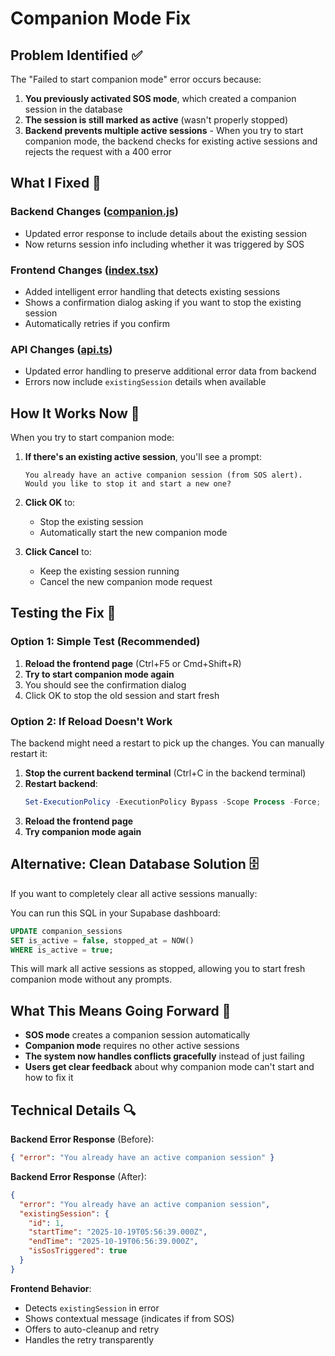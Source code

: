 # Companion Mode Fix

## Problem Identified ✅

The "Failed to start companion mode" error occurs because:

1. **You previously activated SOS mode**, which created a companion session in the database
2. **The session is still marked as active** (wasn't properly stopped)
3. **Backend prevents multiple active sessions** - When you try to start companion mode, the backend checks for existing active sessions and rejects the request with a 400 error

## What I Fixed 🔧

### Backend Changes ([companion.js](file://c:\Users\odane\Desktop\Projects\Guardian-Link-main\backend-nodejs\src\routes\companion.js))
- Updated error response to include details about the existing session
- Now returns session info including whether it was triggered by SOS

### Frontend Changes ([index.tsx](file://c:\Users\odane\Desktop\Projects\Guardian-Link-main\Guardian-Link-main\index.tsx))
- Added intelligent error handling that detects existing sessions
- Shows a confirmation dialog asking if you want to stop the existing session
- Automatically retries if you confirm

### API Changes ([api.ts](file://c:\Users\odane\Desktop\Projects\Guardian-Link-main\Guardian-Link-main\api.ts))
- Updated error handling to preserve additional error data from backend
- Errors now include `existingSession` details when available

## How It Works Now 🚀

When you try to start companion mode:

1. **If there's an existing active session**, you'll see a prompt:
   ```
   You already have an active companion session (from SOS alert). 
   Would you like to stop it and start a new one?
   ```

2. **Click OK** to:
   - Stop the existing session
   - Automatically start the new companion mode

3. **Click Cancel** to:
   - Keep the existing session running
   - Cancel the new companion mode request

## Testing the Fix 🧪

### Option 1: Simple Test (Recommended)
1. **Reload the frontend page** (Ctrl+F5 or Cmd+Shift+R)
2. **Try to start companion mode again**
3. You should see the confirmation dialog
4. Click OK to stop the old session and start fresh

### Option 2: If Reload Doesn't Work
The backend might need a restart to pick up the changes. You can manually restart it:

1. **Stop the current backend terminal** (Ctrl+C in the backend terminal)
2. **Restart backend**:
   ```powershell
   Set-ExecutionPolicy -ExecutionPolicy Bypass -Scope Process -Force; cd "c:\Users\odane\Desktop\Projects\Guardian-Link-main\backend-nodejs"; npm run dev
   ```
3. **Reload the frontend page**
4. **Try companion mode again**

## Alternative: Clean Database Solution 🗄️

If you want to completely clear all active sessions manually:

You can run this SQL in your Supabase dashboard:
```sql
UPDATE companion_sessions 
SET is_active = false, stopped_at = NOW() 
WHERE is_active = true;
```

This will mark all active sessions as stopped, allowing you to start fresh companion mode without any prompts.

## What This Means Going Forward 📝

- **SOS mode** creates a companion session automatically
- **Companion mode** requires no other active sessions
- **The system now handles conflicts gracefully** instead of just failing
- **Users get clear feedback** about why companion mode can't start and how to fix it

## Technical Details 🔍

**Backend Error Response** (Before):
```json
{ "error": "You already have an active companion session" }
```

**Backend Error Response** (After):
```json
{
  "error": "You already have an active companion session",
  "existingSession": {
    "id": 1,
    "startTime": "2025-10-19T05:56:39.000Z",
    "endTime": "2025-10-19T06:56:39.000Z",
    "isSosTriggered": true
  }
}
```

**Frontend Behavior**:
- Detects `existingSession` in error
- Shows contextual message (indicates if from SOS)
- Offers to auto-cleanup and retry
- Handles the retry transparently
